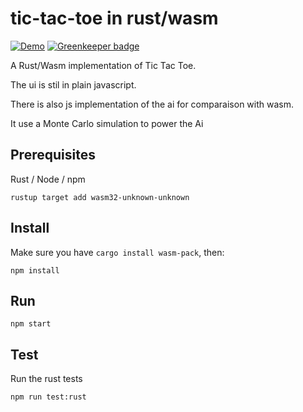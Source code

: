 # tic-tac-toe in rust/wasm


[![Demo](https://img.shields.io/badge/demo-online-blue.svg)](https://sepiropht.github.io/tic-tac-toe-wasm/) [![Greenkeeper badge](https://badges.greenkeeper.io/sepiropht/tic-tac-toe-wasm.svg)](https://greenkeeper.io/)

A Rust/Wasm implementation of Tic Tac Toe.

The ui is stil in plain javascript.

There is also js implementation of the ai for comparaison with wasm.

It use a Monte Carlo simulation to power the Ai


## Prerequisites

Rust / Node / npm


```shell
rustup target add wasm32-unknown-unknown
```

## Install

Make sure you have `cargo install wasm-pack`, then:

```shell
npm install
```

## Run

```shell
npm start
```

## Test

Run the rust tests

```shell
npm run test:rust
```
